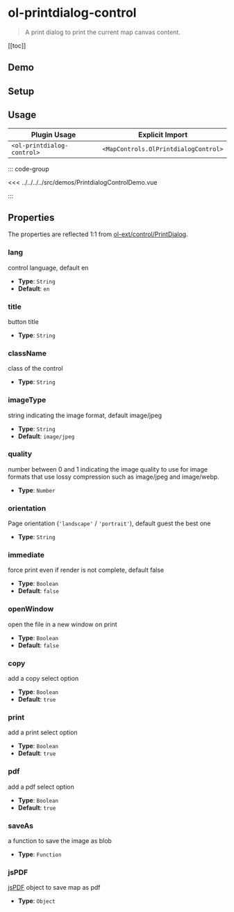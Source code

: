 # ol-printdialog-control

> A print dialog to print the current map canvas content.

[[toc]]

## Demo

<script setup>
import PrintdialogControlDemo from "@demos/PrintdialogControlDemo.vue"
</script>
<ClientOnly>
<PrintdialogControlDemo />
</ClientOnly>

## Setup

<!--@include: ../../mapcontrols.plugin.md-->

## Usage

| Plugin Usage               |           Explicit Import            |
| -------------------------- | :----------------------------------: |
| `<ol-printdialog-control>` | `<MapControls.OlPrintdialogControl>` |

::: code-group

<<< ../../../../src/demos/PrintdialogControlDemo.vue

:::

## Properties

The properties are reflected 1:1 from [ol-ext/control/PrintDialog](https://viglino.github.io/ol-ext/doc/doc-pages/ol.control.PrintDialog.html).

### lang

control language, default en

- **Type**: `String`
- **Default**: `en`

### title

button title

- **Type**: `String`

### className

class of the control

- **Type**: `String`

### imageType

string indicating the image format, default image/jpeg

- **Type**: `String`
- **Default**: `image/jpeg`

### quality

number between 0 and 1 indicating the image quality to use for image formats that use lossy compression such as image/jpeg and image/webp.

- **Type**: `Number`

### orientation

Page orientation (`'landscape'` / `'portrait'`), default guest the best one

- **Type**: `String`

### immediate

force print even if render is not complete, default false

- **Type**: `Boolean`
- **Default**: `false`

### openWindow

open the file in a new window on print

- **Type**: `Boolean`
- **Default**: `false`

### copy

add a copy select option

- **Type**: `Boolean`
- **Default**: `true`

### print

add a print select option

- **Type**: `Boolean`
- **Default**: `true`

### pdf

add a pdf select option

- **Type**: `Boolean`
- **Default**: `true`

### saveAs

a function to save the image as blob

- **Type**: `Function`

### jsPDF

[jsPDF](https://www.npmjs.com/package/jspdf) object to save map as pdf

- **Type**: `Object`

